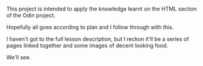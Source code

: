 This project is intended to apply the knowledge learnt on the HTML section of the Odin project. 

Hopefully all goes according to plan and I follow through with this. 

I haven't got to the full lesson description, but I reckon it'll be a series of pages linked together and some images of decent looking food.

We'll see.